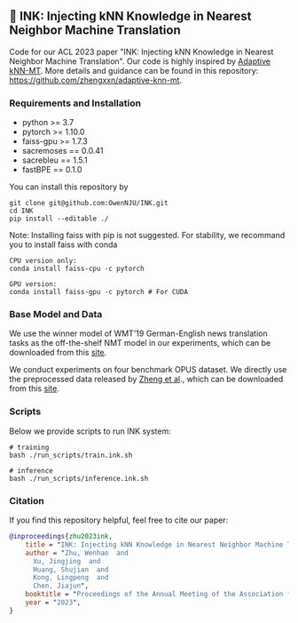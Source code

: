 ## :memo: INK: Injecting kNN Knowledge in Nearest Neighbor Machine Translation
Code for our ACL 2023 paper "INK: Injecting kNN Knowledge in Nearest Neighbor Machine Translation". 
Our code is highly inspired by [Adaptive kNN-MT](https://aclanthology.org/2021.acl-short.47.pdf). More details and guidance can be found in this repository: https://github.com/zhengxxn/adaptive-knn-mt.

### Requirements and Installation
* python >= 3.7
* pytorch >= 1.10.0
* faiss-gpu >= 1.7.3
* sacremoses == 0.0.41
* sacrebleu == 1.5.1
* fastBPE == 0.1.0

You can install this repository by
```shell
git clone git@github.com:OwenNJU/INK.git
cd INK 
pip install --editable ./
```
Note: Installing faiss with pip is not suggested. For stability, we recommand you to install faiss with conda

```shell
CPU version only:
conda install faiss-cpu -c pytorch

GPU version:
conda install faiss-gpu -c pytorch # For CUDA
```

### Base Model and Data
We use the winner model of WMT'19 German-English news translation tasks as the off-the-shelf NMT model in our experiments, which can be downloaded from this [site](https://github.com/facebookresearch/fairseq/blob/main/examples/wmt19/README.md).

We conduct experiments on four benchmark OPUS dataset. We directly use the preprocessed data released by [Zheng et al](https://aclanthology.org/2021.acl-short.47.pdf)., which can be downloaded from this [site](https://drive.google.com/file/d/18TXCWzoKuxWKHAaCRgddd6Ub64klrVhV/view).

### Scripts
Below we provide scripts to run INK system:
```shell
# training 
bash ./run_scripts/train.ink.sh

# inference
bash ./run_scripts/inference.ink.sh
```

### Citation
If you find this repository helpful, feel free to cite our paper:
```bibtex
@inproceedings{zhu2023ink,
    title = "INK: Injecting kNN Knowledge in Nearest Neighbor Machine Translation",
    author = "Zhu, Wenhao  and
      Xu, Jingjing  and
      Huang, Shujian  and
      Kong, Lingpeng  and
      Chen, Jiajun",
    booktitle = "Proceedings of the Annual Meeting of the Association for Computational Linguistics (ACL)",
    year = "2023",
}
```